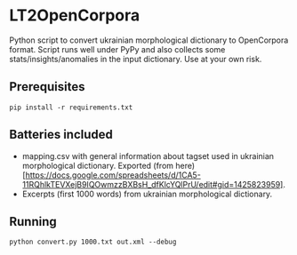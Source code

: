 LT2OpenCorpora
==============

Python script to convert ukrainian morphological dictionary to OpenCorpora format.
Script runs well under PyPy and also collects some stats/insights/anomalies in the input dictionary.
Use at your own risk.

## Prerequisites
```pip install -r requirements.txt```

## Batteries included
* mapping.csv with general information about tagset used in ukrainian morphological dictionary. Exported (from here)[https://docs.google.com/spreadsheets/d/1CA5-11RQhlkTEVXejB9IQOwmzzBXBsH_dfKlcYQlPrU/edit#gid=1425823959].
* Excerpts (first 1000 words) from ukrainian morphological dictionary.

## Running
```python convert.py 1000.txt out.xml --debug```
